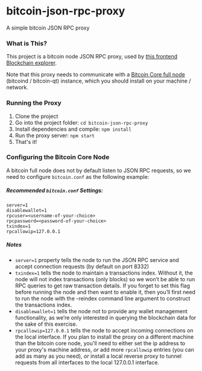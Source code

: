 # bitcoin-json-rpc-proxy

A simple bitcoin JSON RPC proxy

### What is This?

This project is a bitcoin node JSON RPC proxy, used by [this frontend Blockchain explorer](https://github.com/CodeByZ/blockchain-explorer).

Note that this proxy needs to communicate with a [Bitcoin Core full node](https://bitcoin.org/en/download) (bitcoind / bitcoin-qt) instance, which you should install on your machine / network.

### Running the Proxy

 1. Clone the project
 2. Go into the project folder: `cd bitcoin-json-rpc-proxy` 
 3. Install dependencies and compile: `npm install` 
 4. Run the proxy server: `npm start`
 5. That's it!

### Configuring the Bitcoin Core Node
A bitcoin full node does not by default listen to JSON RPC requests, so we need to configure `bitcoin.conf` as the following example:

##### Recommended `bitcoin.conf` Settings:
```
server=1
disablewallet=1
rpcuser=<username-of-your-choice>
rpcpassword=<password-of-your-choice>
txindex=1
rpcallowip=127.0.0.1
```

##### Notes

* `server=1` property tells the node to run the JSON RPC service and accept connection requests (by default on port 8332)
* `txindex=1` tells the node to maintain a transactions index. Without it, the node will not index transactions (only blocks) so we won’t be able to run RPC queries to get raw transaction details. If you forget to set this flag before running the node and then want to enable it, then you’ll first need to run the node with the -reindex command line argument to construct the transactions index.
* `disablewallet=1` tells the node not to provide any wallet management functionality, as we’re only interested in querying the blockchain data for the sake of this exercise.
* `rpcallowip=127.0.0.1` tells the node to accept incoming connections on the local interface. If you plan to install the proxy on a different machine than the bitcoin core node, you'll need to either set the ip address to your proxy's machine address, *or* add more `rpcallowip` entries (you can add as many as you need), *or* install a local reverse proxy to tunnel requests from all interfaces to the local 127.0.0.1 interface.
